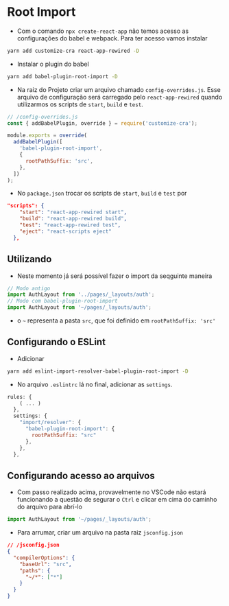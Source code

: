 
# Root Import

- Com o comando `npx create-react-app` não temos acesso as configurações do babel e webpack. Para ter acesso vamos instalar

```bash
yarn add customize-cra react-app-rewired -D
```


- Instalar o plugin do babel

```bash
yarn add babel-plugin-root-import -D
```

- Na raiz do Projeto criar um arquivo chamado `config-overrides.js`. Esse arquivo de configuração será carregado pelo `react-app-rewired` quando utilizarmos os scripts de `start`, `build` e `test`.

```js
// /config-overrides.js
const { addBabelPlugin, override } = require('customize-cra');

module.exports = override(
  addBabelPlugin([
    'babel-plugin-root-import',
    {
      rootPathSuffix: 'src',
    },
  ])
);

```

- No `package.json` trocar os scripts de `start`, `build` e `test` por

```json
"scripts": {
    "start": "react-app-rewired start",
    "build": "react-app-rewired build",
    "test": "react-app-rewired test",
    "eject": "react-scripts eject"
  },
```

## Utilizando
- Neste momento já será possível fazer o import da seqguinte maneira

```js
// Modo antigo
import AuthLayout from '../pages/_layouts/auth';
// Modo com babel-plugin-root-import
import AuthLayout from '~/pages/_layouts/auth';
```

- o `~` representa a pasta `src`, que foi definido em `rootPathSuffix: 'src'`

## Configurando o ESLint
- Adicionar

```bash
yarn add eslint-import-resolver-babel-plugin-root-import -D
```
- No arquivo `.eslintrc` lá no final, adicionar as `settings`.

```js
rules: {
    ( ... )
  },
  settings: {
    "import/resolver": {
      "babel-plugin-root-import": {
        rootPathSuffix: "src"
      },
    },
  },
```

## Configurando acesso ao arquivos
- Com passo realizado acima, provavelmente no VSCode não estará funcionando a questão de segurar o `Ctrl` e clicar em cima do caminho do arquivo para abrí-lo

```js
import AuthLayout from '~/pages/_layouts/auth';
```
- Para arrumar, criar um arquivo na pasta raiz `jsconfig.json`

```json
// /jsconfig.json
{
  "compilerOptions": {
    "baseUrl": "src",
    "paths": {
      "~/*": ["*"]
    }
  }
}
```
